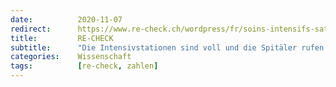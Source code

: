 ```yaml
---
date:          2020-11-07
redirect:      https://www.re-check.ch/wordpress/fr/soins-intensifs-satures-d/
title:         RE-CHECK
subtitle:      "Die Intensivstationen sind voll und die Spitäler rufen um Hilfe: wie der Pandemie-Journalismus erneut zuschlägt"
categories:    Wissenschaft
tags:          [re-check, zahlen]
---
```

